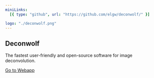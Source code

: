 ```yaml
---
miniLinks:
  [{ type: "github", url: "https://github.com/elgw/deconwolf/" }]

logo: "./deconwolf.png"
---
```


## Deconwolf

The fastest user-friendly and open-source software for image deconvolution.

<a href="https://deconwolf.fht.org" class="ht-button">
  Go to Webapp
</a>